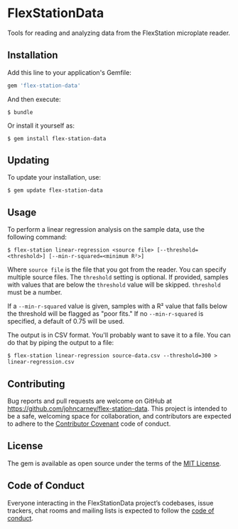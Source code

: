 # FlexStationData

Tools for reading and analyzing data from the FlexStation microplate reader.

## Installation

Add this line to your application's Gemfile:

```ruby
gem 'flex-station-data'
```

And then execute:

    $ bundle

Or install it yourself as:

    $ gem install flex-station-data

## Updating

To update your installation, use:

    $ gem update flex-station-data

## Usage

To perform a linear regression analysis on the sample data, use the following
command:

    $ flex-station linear-regression <source file> [--threshold=<threshold>] [--min-r-squared=<minimum R²>]

Where `source file` is the file that you got from the reader. You can specify
multiple source files. The `threshold` setting is optional. If provided,
samples with values that are below the `threshold` value will be skipped.
`threshold` must be a number.

If a `--min-r-squared` value is given, samples with a R² value that falls
below the threshold will be flagged as "poor fits." If no `--min-r-squared` is
specified, a default of 0.75 will be used.

The output is in CSV format. You'll probably want to save it to a file. You
can do that by piping the output to a file:

    $ flex-station linear-regression source-data.csv --threshold=300 > linear-regression.csv

## Contributing

Bug reports and pull requests are welcome on GitHub at
https://github.com/johncarney/flex-station-data. This project is intended to
be a safe, welcoming space for collaboration, and contributors are expected to
adhere to the [Contributor Covenant](http://contributor-covenant.org) code of
conduct.

## License

The gem is available as open source under the terms of the
[MIT License](https://opensource.org/licenses/MIT).

## Code of Conduct

Everyone interacting in the FlexStationData project’s codebases, issue
trackers, chat rooms and mailing lists is expected to follow the
[code of conduct](https://github.com/johncarney/flex-station-data/blob/master/CODE_OF_CONDUCT.md).
